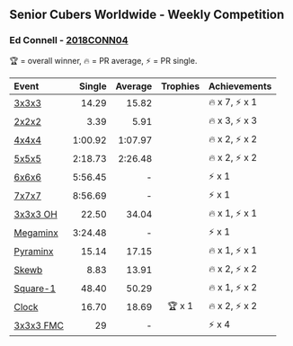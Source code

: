 ## Senior Cubers Worldwide - Weekly Competition
### Ed Connell - [2018CONN04](https://www.worldcubeassociation.org/persons/2018CONN04)

🏆 = overall winner, 🔥 = PR average, ⚡ = PR single.

| Event | Single | Average | Trophies | Achievements|
| :-- | --: | --: | :--: | :-- |
| [3x3x3](ed_connell/333.md) | 14.29 | 15.82 |  | <span style="white-space: nowrap">🔥 x 7</span>, <span style="white-space: nowrap">⚡ x 1</span> |
| [2x2x2](ed_connell/222.md) | 3.39 | 5.91 |  | <span style="white-space: nowrap">🔥 x 3</span>, <span style="white-space: nowrap">⚡ x 3</span> |
| [4x4x4](ed_connell/444.md) | 1:00.92 | 1:07.97 |  | <span style="white-space: nowrap">🔥 x 2</span>, <span style="white-space: nowrap">⚡ x 2</span> |
| [5x5x5](ed_connell/555.md) | 2:18.73 | 2:26.48 |  | <span style="white-space: nowrap">🔥 x 2</span>, <span style="white-space: nowrap">⚡ x 2</span> |
| [6x6x6](ed_connell/666.md) | 5:56.45 | - |  | <span style="white-space: nowrap">⚡ x 1</span> |
| [7x7x7](ed_connell/777.md) | 8:56.69 | - |  | <span style="white-space: nowrap">⚡ x 1</span> |
| [3x3x3 OH](ed_connell/333oh.md) | 22.50 | 34.04 |  | <span style="white-space: nowrap">🔥 x 1</span>, <span style="white-space: nowrap">⚡ x 1</span> |
| [Megaminx](ed_connell/minx.md) | 3:24.48 | - |  | <span style="white-space: nowrap">⚡ x 1</span> |
| [Pyraminx](ed_connell/pyram.md) | 15.14 | 17.15 |  | <span style="white-space: nowrap">🔥 x 1</span>, <span style="white-space: nowrap">⚡ x 1</span> |
| [Skewb](ed_connell/skewb.md) | 8.83 | 13.91 |  | <span style="white-space: nowrap">🔥 x 2</span>, <span style="white-space: nowrap">⚡ x 2</span> |
| [Square-1](ed_connell/sq1.md) | 48.40 | 50.29 |  | <span style="white-space: nowrap">🔥 x 1</span>, <span style="white-space: nowrap">⚡ x 2</span> |
| [Clock](ed_connell/clock.md) | 16.70 | 18.69 | <span style="white-space: nowrap">🏆 x 1</span> | <span style="white-space: nowrap">🔥 x 2</span>, <span style="white-space: nowrap">⚡ x 2</span> |
| [3x3x3 FMC](ed_connell/333fm.md) | 29 | - |  | <span style="white-space: nowrap">⚡ x 4</span> |

<!-- Global site tag (gtag.js) - Google Analytics -->
<script async src="https://www.googletagmanager.com/gtag/js?id=UA-86348435-3"></script>
<script>window.dataLayer = window.dataLayer || []; function gtag() {dataLayer.push(arguments);} gtag('js', new Date()); gtag('config', 'UA-86348435-3');</script>
